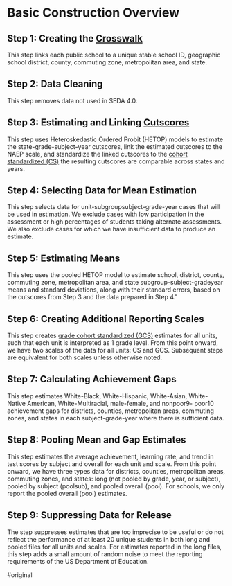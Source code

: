 # Basic Construction Overview

## Step 1: Creating the [Crosswalk](crosswalk.md)
 This step links each public school to a unique stable school ID, geographic school district, county, commuting zone, metropolitan area, and state.

## Step 2: Data Cleaning  
This step removes data not used in SEDA 4.0.

## Step 3: Estimating and Linking [Cutscores](cutscores.md)
 This step uses Heteroskedastic Ordered Probit (HETOP) models to estimate the state-grade-subject-year cutscores, link the estimated cutscores to the NAEP scale, and standardize the linked cutscores to the [cohort standardized (CS)](cohort_standardized_cs.md) the resulting cutscores are comparable across states and years.

## Step 4: Selecting Data for Mean Estimation 
This step selects data for unit-subgroupsubject-grade-year cases that will be used in estimation. We exclude cases with low participation in the assessment or high percentages of students taking alternate assessments. We also exclude cases for which we have insufficient data to produce an estimate.

## Step 5: Estimating Means
 This step uses the pooled HETOP model to estimate school, district, county, commuting zone, metropolitan area, and state subgroup-subject-gradeyear means and standard deviations, along with their standard errors, based on the cutscores from Step 3 and the data prepared in Step 4." 

## Step 6: Creating Additional Reporting Scales
 This step creates [grade cohort standardized (GCS)](grade_cohort_standardized_gcs.md) estimates for all units, such that each unit is interpreted as 1 grade level. From this point onward, we have two scales of the data for all units: CS and GCS. Subsequent steps are equivalent for both scales unless otherwise noted.

## Step 7: Calculating Achievement Gaps
This step estimates White-Black, White-Hispanic, White-Asian, White-Native American, White-Multiracial, male-female, and nonpoor9- poor10 achievement gaps for districts, counties, metropolitan areas, commuting zones, and states in each subject-grade-year where there is sufficient data.

## Step 8: Pooling Mean and Gap Estimates 
 This step estimates the average achievement, learning rate, and trend in test scores by subject and overall for each unit and scale. From this point onward, we have three types data for districts, counties, metropolitan areas, commuting zones, and states: long (not pooled by grade, year, or subject), pooled by subject (poolsub), and pooled overall (pool). For schools, we only report the pooled overall (pool) estimates.

## Step 9: Suppressing Data for Release 
The step suppresses estimates that are too imprecise to be useful or do not reflect the performance of at least 20 unique students in both long and pooled files for all units and scales. For estimates reported in the long files, this step adds a small amount of random noise to meet the reporting requirements of the US Department of Education.

#original 